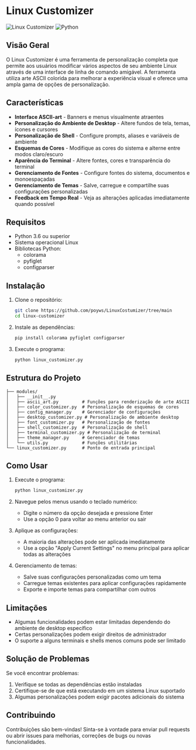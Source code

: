 # Linux Customizer

![Linux Customizer](https://img.shields.io/badge/Linux-Customizer-brightgreen)
![Python](https://img.shields.io/badge/Python-3.6+-blue)

## Visão Geral

O Linux Customizer é uma ferramenta de personalização completa que permite aos usuários modificar vários aspectos de seu ambiente Linux através de uma interface de linha de comando amigável. A ferramenta utiliza arte ASCII colorida para melhorar a experiência visual e oferece uma ampla gama de opções de personalização.

## Características

- **Interface ASCII-art** - Banners e menus visualmente atraentes
- **Personalização do Ambiente de Desktop** - Altere fundos de tela, temas, ícones e cursores
- **Personalização de Shell** - Configure prompts, aliases e variáveis de ambiente
- **Esquemas de Cores** - Modifique as cores do sistema e alterne entre modos claro/escuro
- **Aparência do Terminal** - Altere fontes, cores e transparência do terminal
- **Gerenciamento de Fontes** - Configure fontes do sistema, documentos e monoespaçadas
- **Gerenciamento de Temas** - Salve, carregue e compartilhe suas configurações personalizadas
- **Feedback em Tempo Real** - Veja as alterações aplicadas imediatamente quando possível

## Requisitos

- Python 3.6 ou superior
- Sistema operacional Linux
- Bibliotecas Python:
  - colorama
  - pyfiglet
  - configparser

## Instalação

1. Clone o repositório:
   ```bash
   git clone https://github.com/poyws/LinuxCostumizer/tree/main
   cd linux-customizer
   ```

2. Instale as dependências:
   ```bash
   pip install colorama pyfiglet configparser
   ```

3. Execute o programa:
   ```bash
   python linux_customizer.py
   ```

## Estrutura do Projeto

```
├── modules/
│   ├── __init__.py
│   ├── ascii_art.py         # Funções para renderização de arte ASCII
│   ├── color_customizer.py  # Personalização de esquemas de cores
│   ├── config_manager.py    # Gerenciador de configurações
│   ├── desktop_customizer.py # Personalização de ambiente desktop
│   ├── font_customizer.py   # Personalização de fontes
│   ├── shell_customizer.py  # Personalização de shell
│   ├── terminal_customizer.py # Personalização de terminal
│   ├── theme_manager.py     # Gerenciador de temas
│   └── utils.py             # Funções utilitárias
└── linux_customizer.py      # Ponto de entrada principal
```

## Como Usar

1. Execute o programa:
   ```bash
   python linux_customizer.py
   ```

2. Navegue pelos menus usando o teclado numérico:
   - Digite o número da opção desejada e pressione Enter
   - Use a opção 0 para voltar ao menu anterior ou sair

3. Aplique as configurações:
   - A maioria das alterações pode ser aplicada imediatamente
   - Use a opção "Apply Current Settings" no menu principal para aplicar todas as alterações

4. Gerenciamento de temas:
   - Salve suas configurações personalizadas como um tema
   - Carregue temas existentes para aplicar configurações rapidamente
   - Exporte e importe temas para compartilhar com outros

## Limitações

- Algumas funcionalidades podem estar limitadas dependendo do ambiente de desktop específico
- Certas personalizações podem exigir direitos de administrador
- O suporte a alguns terminais e shells menos comuns pode ser limitado

## Solução de Problemas

Se você encontrar problemas:

1. Verifique se todas as dependências estão instaladas
2. Certifique-se de que está executando em um sistema Linux suportado
3. Algumas personalizações podem exigir pacotes adicionais do sistema

## Contribuindo

Contribuições são bem-vindas! Sinta-se à vontade para enviar pull requests ou abrir issues para melhorias, correções de bugs ou novas funcionalidades.

